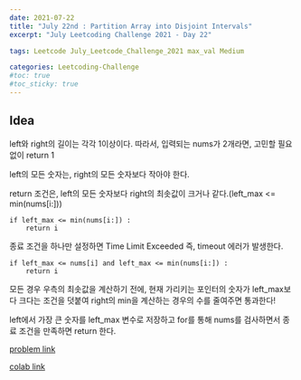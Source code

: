 ```yaml
---
date: 2021-07-22
title: "July 22nd : Partition Array into Disjoint Intervals"
excerpt: "July Leetcoding Challenge 2021 - Day 22"

tags: Leetcode July_Leetcode_Challenge_2021 max_val Medium

categories: Leetcoding-Challenge
#toc: true
#toc_sticky: true
---
```


<script src="https://gist.github.com/1cg2cg3cg/53f53fbb541fd3fbcde20b2698e03a0a.js"></script>

## Idea

left와 right의 길이는 각각 1이상이다. 따라서, 입력되는 nums가 2개라면, 고민할 필요없이 return 1

left의 모든 숫자는, right의 모든 숫자보다 작아야 한다.

return 조건은, left의 모든 숫자보다 right의 최솟값이 크거나 같다.(left_max <= min(nums[i:]))

```
if left_max <= min(nums[i:]) :
    return i
```
종료 조건을 하나만 설정하면 Time Limit Exceeded 즉, timeout 에러가 발생한다.

```
if left_max <= nums[i] and left_max <= min(nums[i:]) :
    return i
```

모든 경우 우측의 최솟값을 계산하기 전에, 현재 가리키는 포인터의 숫자가 left_max보다 크다는 조건을 덧붙여 right의 min을 계산하는 경우의 수를 줄여주면 통과한다!

left에서 가장 큰 숫자를 left_max 변수로 저장하고 for를 통해 nums를 검사하면서 종료 조건을 만족하면 return 한다.


[problem link](https://leetcode.com/problems/partition-array-into-disjoint-intervals/)

[colab link](https://colab.research.google.com/drive/1K-_XLC3dUTVOi51xNThYYcCD36a0iIpi#scrollTo=2qIlRXD69e5l)
